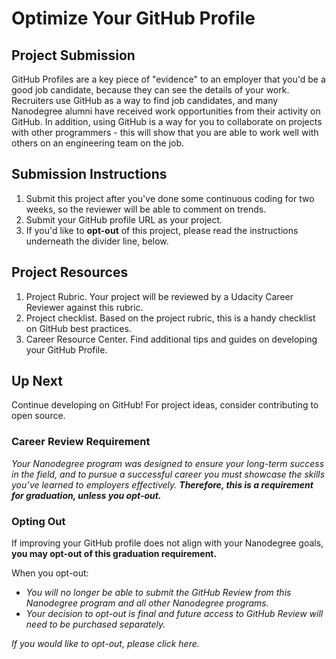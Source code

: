 # Optimize Your GitHub Profile
## Project Submission
GitHub Profiles are a key piece of "evidence" to an employer that you'd be a good job candidate, because they can see the details of your work. Recruiters use GitHub as a way to find job candidates, and many Nanodegree alumni have received work opportunities from their activity on GitHub. In addition, using GitHub is a way for you to collaborate on projects with other programmers - this will show that you are able to work well with others on an engineering team on the job.

## Submission Instructions
1. Submit this project after you've done some continuous coding for two weeks, so the reviewer will be able to comment on trends.
2. Submit your GitHub profile URL as your project.
3. If you'd like to **opt-out** of this project, please read the instructions underneath the divider line, below.

## Project Resources
1. Project Rubric. Your project will be reviewed by a Udacity Career Reviewer against this rubric.
2. Project checklist. Based on the project rubric, this is a handy checklist on GitHub best practices.
3. Career Resource Center. Find additional tips and guides on developing your GitHub Profile.

## Up Next
Continue developing on GitHub! For project ideas, consider contributing to open source.

### Career Review Requirement
*Your Nanodegree program was designed to ensure your long-term success in the field, and to pursue a successful career you must showcase the skills you’ve learned to employers effectively. **Therefore, this is a requirement for graduation, unless you opt-out.***

### Opting Out
If improving your GitHub profile does not align with your Nanodegree goals, **you may opt-out of this graduation requirement.**

When you opt-out:

- *You will no longer be able to submit the GitHub Review from this Nanodegree program and all other Nanodegree programs.*
- *Your decision to opt-out is final and future access to GitHub Review will need to be purchased separately.*

*If you would like to opt-out, please click here.*
